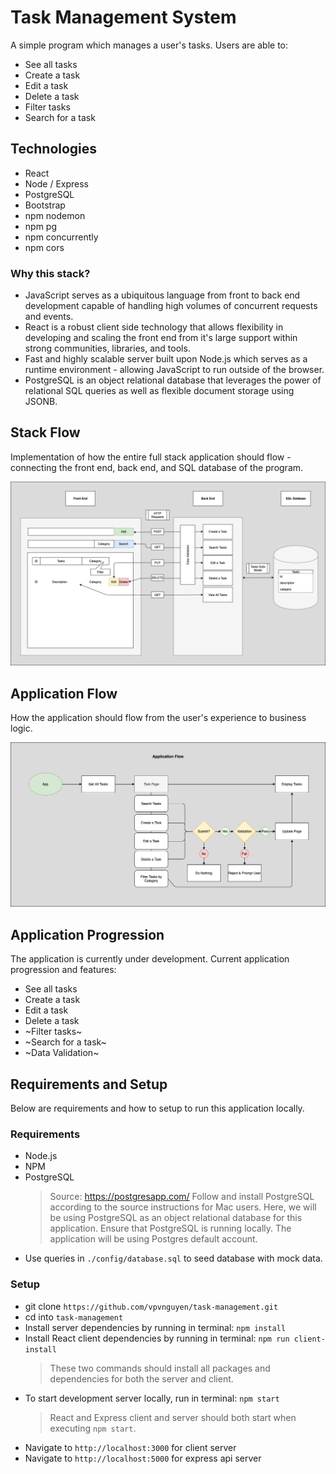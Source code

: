 # Task Management System

A simple program which manages a user's tasks.
Users are able to:

- See all tasks
- Create a task
- Edit a task
- Delete a task
- Filter tasks
- Search for a task

## Technologies

- React
- Node / Express
- PostgreSQL
- Bootstrap
- npm nodemon
- npm pg
- npm concurrently
- npm cors

### Why this stack?

- JavaScript serves as a ubiquitous language from front to back end development capable of handling high volumes of concurrent requests and events.
- React is a robust client side technology that allows flexibility in developing and scaling the front end from it's large support within strong communities, libraries, and tools.
- Fast and highly scalable server built upon Node.js which serves as a runtime environment - allowing JavaScript to run outside of the browser.
- PostgreSQL is an object relational database that leverages the power of relational SQL queries as well as flexible document storage using JSONB.

## Stack Flow

Implementation of how the entire full stack application should flow - connecting the front end, back end, and SQL database of the program.

![Stack Flow](/documentation/Stack_Flow.png)

## Application Flow

How the application should flow from the user's experience to business logic.

![Application Flow](/documentation/Application_Flow.png)

## Application Progression

The application is currently under development. Current application progression and features:

- See all tasks
- Create a task
- Edit a task
- Delete a task
- ~Filter tasks~
- ~Search for a task~
- ~Data Validation~

## Requirements and Setup

Below are requirements and how to setup to run this application locally.

### Requirements

- Node.js
- NPM
- PostgreSQL
  > Source: https://postgresapp.com/
  > Follow and install PostgreSQL according to the source instructions for Mac users. Here, we will be using PostgreSQL as an object relational database for this application.
  > Ensure that PostgreSQL is running locally. The application will be using Postgres default account.
- Use queries in `./config/database.sql` to seed database with mock data.

### Setup

- git clone `https://github.com/vpvnguyen/task-management.git`
- cd into `task-management`
- Install server dependencies by running in terminal: `npm install`
- Install React client dependencies by running in terminal: `npm run client-install`
  > These two commands should install all packages and dependencies for both the server and client.
- To start development server locally, run in terminal: `npm start`
  > React and Express client and server should both start when executing `npm start`.
- Navigate to `http://localhost:3000` for client server
- Navigate to `http://localhost:5000` for express api server
